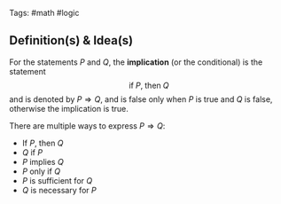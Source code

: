 Tags: #math #logic
## Definition(s) & Idea(s)
For the statements $P$ and $Q$, the **implication** (or the conditional) is the statement$$\text{if}\;P,\;\text{then}\;Q$$
and is denoted by $P\Rightarrow Q$, and is false only when $P$ is true and $Q$ is false, otherwise the implication is true.

There are multiple ways to express $P\Rightarrow Q$:
- If $P$, then $Q$
- $Q$ if $P$
- $P$ implies $Q$
- $P$ only if $Q$
- $P$ is sufficient for $Q$
- $Q$ is necessary for $P$


